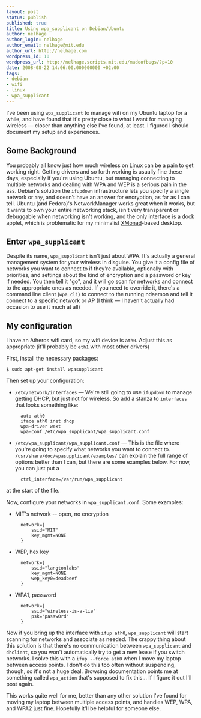 ```yaml
---
layout: post
status: publish
published: true
title: Using wpa_supplicant on Debian/Ubuntu
author: nelhage
author_login: nelhage
author_email: nelhage@mit.edu
author_url: http://nelhage.com
wordpress_id: 10
wordpress_url: http://nelhage.scripts.mit.edu/madeofbugs/?p=10
date: 2008-08-22 14:06:00.000000000 +02:00
tags:
- debian
- wifi
- linux
- wpa_supplicant
---
```

I've been using `wpa_supplicant` to manage wifi on my Ubuntu laptop
for a while, and have found that it's pretty close to what I want for
managing wireless — closer than anything else I've found, at least. I
figured I should document my setup and experiences.

Some Background
----------------

You probably all know just how much wireless on Linux can be a pain to
get working right. Getting drivers and so forth working is usually
fine these days, especially if you're using Ubuntu, but managing
connecting to multiple networks and dealing with WPA and WEP is a
serious pain in the ass. Debian's solution the `ifupdown`
infrastructure lets you specify a single network or `any`, and doesn't
have an answer for encryption, as far as I can tell. Ubuntu (and
Fedora)'s NetworkManager works great when it works, but it wants to
own your entire networking stack, isn't very transparent or debuggable
when networking isn't working, and the only interface is a dock
applet, which is problematic for my minimalist [XMonad][xmonad]-based
desktop.

Enter `wpa_supplicant`
----------------------

Despite its name, `wpa_supplicant` isn't just about WPA. It's actually
a general management system for your wireless in disguise. You give it
a config file of networks you want to connect to if they're available,
optionally with priorities, and settings about the kind of encryption
and a password or key if needed. You then tell it "go", and it will go
scan for networks and connect to the appropriate ones as needed. If
you need to override it, there's a command line client (`wpa_cli`) to
connect to the running ndaemon and tell it connect to a specific
network or AP (I think — I haven't actually had occasion to use it
much at all)

My configuration
----------------

I have an Atheros wifi card, so my wifi device is `ath0`. Adjust this
as appropriate (it'll probably be `eth1` with most other drivers)

First, install the necessary packages:

    $ sudo apt-get install wpasupplicant

Then set up your configuration:

* `/etc/network/interfaces` — We're still going to use `ifupdown` to
manage getting DHCP, but just not for wireless. So add a stanza to
`interfaces` that looks something like:

        auto ath0
        iface ath0 inet dhcp
        wpa-driver wext
        wpa-conf /etc/wpa_supplicant/wpa_supplicant.conf

* `/etc/wpa_supplicant/wpa_supplicant.conf` — This is the file where
you're going to specify what networks you want to connect
to. `/usr/share/doc/wpasupplicant/examples/` can explain the full
range of options better than I can, but there are some examples
below. For now, you can just put a

        ctrl_interface=/var/run/wpa_supplicant

at the start of the file.

Now, configure your networks in `wpa_supplicant.conf`. Some examples:

* MIT's network -- open, no encryption

        network={
            ssid="MIT"
            key_mgmt=NONE
        }

* WEP, hex key

        network={
            ssid="langtonlabs"
            key_mgmt=NONE
            wep_key0=deadbeef
        }

* WPA1, password

        network={
            ssid="wireless-is-a-lie"
            psk="passw0rd"
        }

Now if you bring up the interface with `ifup ath0`, `wpa_supplicant`
will start scanning for networks and associate as needed. The crappy
thing about this solution is that there's no communication between
`wpa_supplicant` and `dhclient`, so you won't automatically try to get
a new lease if you switch networks. I solve this with a `ifup --force
ath0` when I move my laptop between access points. I don't do this too
often without suspending, though, so it's not a huge deal. Browsing
documentation points me at something called `wpa_action` that's
supposed to fix this... If I figure it out I'll post again.

This works quite well for me, better than any other solution I've
found for moving my laptop between multiple access points, and handles
WEP, WPA, and WPA2 just fine. Hopefully it'll be helpful for someone
else.

[xmonad]: http://xmonad.org

